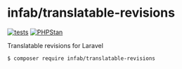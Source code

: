 # infab/translatable-revisions

[![tests](https://github.com/ikoncept/translatable-revisions/workflows/tests/badge.svg?branch=main)](https://github.com/ikoncept/translatable-revisions/actions?query=workflow%3Atests)
[![PHPStan](https://github.com/ikoncept/translatable-revisions/workflows/PHPStan/badge.svg)](hhttps://github.com/ikoncept/translatable-revisions/actions?query=workflow%3APHPStan)


Translatable revisions for Laravel


```bash
$ composer require infab/translatable-revisions
```

